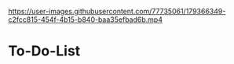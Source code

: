 

https://user-images.githubusercontent.com/77735061/179366349-c2fcc815-454f-4b15-b840-baa35efbad6b.mp4

# To-Do-List
